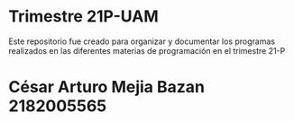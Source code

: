 # Trimestre 21P-UAM
Este repositorio fue creado para organizar y documentar los programas realizados en las diferentes materias de programación en el trimestre 21-P

# César Arturo Mejia Bazan 2182005565
